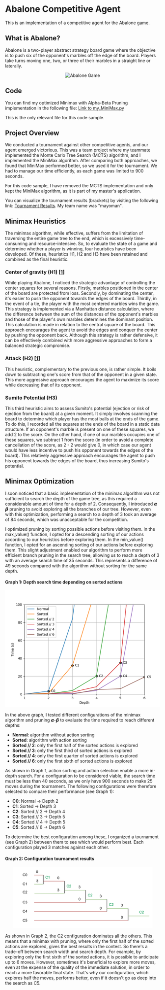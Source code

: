 # Abalone Competitive Agent

This is an implementation of a competitive agent for the Abalone game.

## What is Abalone?

Abalone is a two-player abstract strategy board game where the objective is to push six of the opponent's marbles off the edge of the board. Players take turns moving one, two, or three of their marbles in a straight line or laterally.

<div align="center">
  <img src="https://encrypted-tbn0.gstatic.com/images?q=tbn:ANd9GcSF00I4acHY56YUJJOg8fN-d_meUwbK0CEmJQ&s" alt="Abalone Game">
</div>

## Code

You can find my optimized Minimax with Alpha-Beta Pruning implementation in the following file:
[Link to my_MiniMax.py](Abalone/my_MiniMax.py)

This is the only relevant file for this code sample.

## Project Overview

We conducted a tournament against other competitive agents, and our agent emerged victorious. This was a team project where my teammate implemented the Monte Carlo Tree Search (MCTS) algorithm, and I implemented the MiniMax algorithm. After comparing both approaches, we found that MiniMax performed better, so we used it for the tournament. We had to manage our time efficiently, as each game was limited to 900 seconds.

For this code sample, I have removed the MCTS implementation and only kept the MiniMax algorithm, as it is part of my master's application.

You can visualize the tournament results (brackets) by visiting the following link: [Tournament Results](https://challonge.com/fr/ykol0oke). My team name was "mayoman".

## Minimax Heuristics

The minimax algorithm, while effective, suffers from the limitation of traversing the entire game tree to the end, which is excessively time-consuming and resource-intensive. So, to evaluate the state of a game and determine whether a player is winning, four heuristics have been developed. Of these, heuristics H1, H2 and H3 have been retained and combined as the final heuristic.

### Center of gravity (H1) [[1](https://courses.cs.washington.edu/courses/cse573/04au/Project/mini1/JET/report_abalone.pdf)]

While playing Abalone, I noticed the strategic advantage of controlling the center squares for several reasons. Firstly, marbles positioned in the center of the board are protected from loss. Secondly, by dominating the center, it's easier to push the opponent towards the edges of the board. Thirdly, in the event of a tie, the player with the most centered marbles wins the game. This strategy is implemented via a Manhattan distance calculation, where the difference between the sum of the distances of the opponent's marbles and those of the player's own marbles determines the dominant position. This calculation is made in relation to the central square of the board. This approach encourages the agent to avoid the edges and conquer the center by pushing the opponent back. Although this strategy is rather defensive, it can be effectively combined with more aggressive approaches to form a balanced strategic compromise.

### Attack (H2) [[1](https://courses.cs.washington.edu/courses/cse573/04au/Project/mini1/JET/report_abalone.pdf)]
This heuristic, complementary to the previous one, is rather simple. It boils down to subtracting one's score from that of the opponent in a given state. This more aggressive approach encourages the agent to maximize its score while decreasing that of its opponent.

### Sumito Potential (H3)

This third heuristic aims to assess Sumito's potential (ejection or risk of ejection from the board) at a given moment. It simply involves scanning the board to determine which player has the most balls at the ends of the game. To do this, I recorded all the squares at the ends of the board in a static data structure. If an opponent's marble is present on one of these squares, we add 2 to the score. On the other hand, if one of our marbles occupies one of these squares, we subtract 1 from the score (in order to avoid a complete cancellation of the score, as 2 - 2 would give 0, in which case our agent would have less incentive to push his opponent towards the edges of the board). This relatively aggressive approach encourages the agent to push his opponent towards the edges of the board, thus increasing Sumito's potential.

## Minimax Optimization

I soon noticed that a basic implementation of the minimax algorithm was not sufficient to search the depth of the game tree, as this required a considerable amount of time for a depth of 2. Consequently, I introduced 𝞪 𝞫 pruning to avoid exploring all the branches of our tree. However, even with this optimization, performing a search to a depth of 3 took an average of 84 seconds, which was unacceptable for the competition.

I optimized pruning by sorting possible actions before visiting them. In the max_value() function, I opted for a descending sorting of our actions according to our heuristics before exploring them. In the min_value() function, I opted for an ascending sorting of our actions before exploring them. This slight adjustment enabled our algorithm to perform more efficient branch pruning in the search tree, allowing us to reach a depth of 3 with an average search time of 35 seconds. This represents a difference of 49 seconds compared with the algorithm without sorting for the same depth.

#### Graph 1: Depth search time depending on sorted actions
<div align="center">
  <img src="Abalone/plots/minimax_time_plot.png" alt="Depth search time depending on sorted actions">
</div>

In the above graph, I tested different configurations of the minimax algorithm and pruning 𝞪-𝞫 to evaluate the time required to reach different depths:
- **Normal**: algorithm without action sorting
- **Sorted**: algorithm with action sorting
- **Sorted // 2**: only the first half of the sorted actions is explored
- **Sorted // 3**: only the first third of sorted actions is explored
- **Sorted // 4**: only the first quarter of sorted actions is explored
- **Sorted // 6**: only the first sixth of sorted actions is explored

As shown in Graph 1, action sorting and action selection enable a more in-depth search. For a configuration to be considered viable, the search time must be less than 40 seconds, as we only have 900 seconds to make 25 moves during the tournament. The following configurations were therefore selected to compare their performance (see Graph 1):

- **C0**: Normal → Depth 2
- **C1**: Sorted → Depth 3
- **C2**: Sorted // 2 → Depth 4
- **C3**: Sorted // 3 → Depth 5
- **C4**: Sorted // 4 → Depth 5
- **C5**: Sorted // 6 → Depth 6

To determine the best configuration among these, I organized a tournament (see Graph 2) between them to see which would perform best. Each configuration played 3 matches against each other.

#### Graph 2: Configuration tournament results
<div align="center">
  <img src="Abalone/plots/tournament_results.png" alt="Depth search time depending on sorted actions">
</div>

As shown in Graph 2, the C2 configuration dominates all the others. This means that a minimax with pruning, where only the first half of the sorted actions are explored, gives the best results in the contest. So there's a trade-off between search width and search depth. For example, by exploring only the first sixth of the sorted actions, it is possible to anticipate up to 6 moves. However, sometimes it's beneficial to explore more moves, even at the expense of the quality of the immediate solution, in order to reach a more favorable final state. That's why our configuration, which explores half the moves, performs better, even if it doesn't go as deep into the search as C5.
